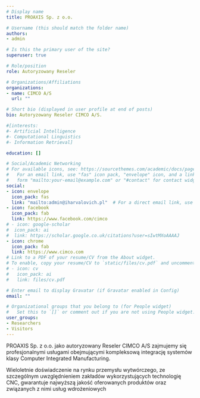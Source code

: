 ```yaml
---
# Display name
title: PROAXIS Sp. z o.o.

# Username (this should match the folder name)
authors:
- admin

# Is this the primary user of the site?
superuser: true

# Role/position
role: Autoryzowany Reseler

# Organizations/Affiliations
organizations:
- name: CIMCO A/S
  url: ""

# Short bio (displayed in user profile at end of posts)
bio: Autoryzowany Reseler CIMCO A/S.

#[interests:
#- Artificial Intelligence
#- Computational Linguistics
#- Information Retrieval]

education: []

# Social/Academic Networking
# For available icons, see: https://sourcethemes.com/academic/docs/page-builder/#icons
#   For an email link, use "fas" icon pack, "envelope" icon, and a link in the
#   form "mailto:your-email@example.com" or "#contact" for contact widget.
social:
- icon: envelope
  icon_pack: fas
  link: "mailto:admin@iharvalovich.pl"  # For a direct email link, use "mailto:test@example.org".
- icon: facebook
  icon_pack: fab
  link: https://www.facebook.com/cimco
# - icon: google-scholar
#  icon_pack: ai
#  link: https://scholar.google.co.uk/citations?user=sIwtMXoAAAAJ
- icon: chrome
  icon_pack: fab
  link: https://www.cimco.com
# Link to a PDF of your resume/CV from the About widget.
# To enable, copy your resume/CV to `static/files/cv.pdf` and uncomment the lines below.
# - icon: cv
#   icon_pack: ai
#   link: files/cv.pdf

# Enter email to display Gravatar (if Gravatar enabled in Config)
email: ""

# Organizational groups that you belong to (for People widget)
#   Set this to `[]` or comment out if you are not using People widget.
user_groups:
- Researchers
- Visitors
---
```


PROAXIS Sp. z o.o. jako autoryzowany Reseler CIMCO A/S zajmujemy się profesjonalnymi usługami obejmującymi kompleksową integrację systemów klasy Computer Integrated Manufacturing.

Wieloletnie doświadczenie na rynku przemysłu wytwórczego, ze szczególnym uwzględnieniem zakładów wykorzystujących technologię CNC, gwarantuje najwyższą jakość oferowanych produktów oraz związanych z nimi usług wdrożeniowych
